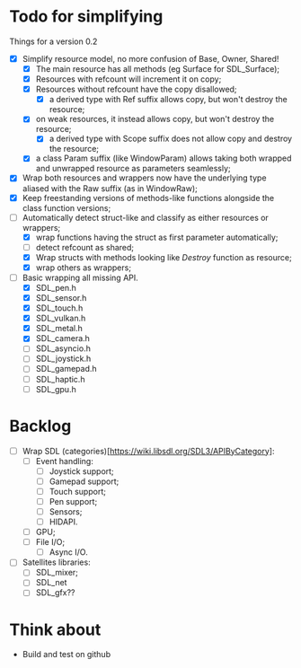 Todo for simplifying
====================

Things for a version 0.2

- [x] Simplify resource model, no more confusion of Base, Owner, Shared!
  - [x] The main resource has all methods (eg Surface for SDL_Surface);
  - [x] Resources with refcount will increment it on copy;
  - [x] Resources without refcount have the copy disallowed;
    - [x] a derived type with Ref suffix allows copy, but won't destroy the
      resource;
  - [x] on weak resources, it instead allows copy, but won't destroy the
    resource;
    - [x] a derived type with Scope suffix does not allow copy and destroy the
      resource;
  - [x] a class Param suffix (like WindowParam) allows taking both wrapped and
    unwrapped resource as parameters seamlessly;
- [x] Wrap both resources and wrappers now have the underlying type aliased
  with the Raw suffix (as in WindowRaw);
- [x] Keep freestanding versions of methods-like functions alongside the class
  function versions;
- [ ] Automatically detect struct-like and classify as either resources or
  wrappers;
  - [x] wrap functions having the struct as first parameter automatically;
  - [ ] detect refcount as shared;
  - [x] Wrap structs with methods looking like *Destroy* function as resource;
  - [x] wrap others as wrappers;
- [ ] Basic wrapping all missing API.
  - [x] SDL_pen.h
  - [x] SDL_sensor.h
  - [x] SDL_touch.h
  - [x] SDL_vulkan.h
  - [x] SDL_metal.h
  - [x] SDL_camera.h
  - [ ] SDL_asyncio.h
  - [ ] SDL_joystick.h
  - [ ] SDL_gamepad.h
  - [ ] SDL_haptic.h 	
  - [ ] SDL_gpu.h

Backlog
=======

- [ ] Wrap SDL (categories)[https://wiki.libsdl.org/SDL3/APIByCategory]:
  - [ ] Event handling:
    - [ ] Joystick support;
    - [ ] Gamepad support;
    - [ ] Touch support;
    - [ ] Pen support;
    - [ ] Sensors;
    - [ ] HIDAPI.
  - [ ] GPU;
  - [ ] File I/O;
    - [ ] Async I/O.
- [ ] Satellites libraries:
  - [ ] SDL_mixer;
  - [ ] SDL_net
  - [ ] SDL_gfx??

Think about
===========

- Build and test on github
